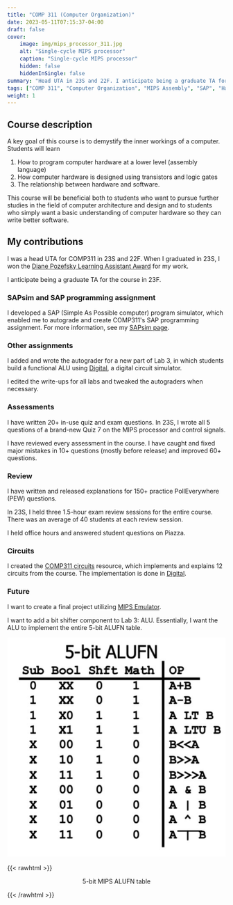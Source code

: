 ```yaml
---
title: "COMP 311 (Computer Organization)"
date: 2023-05-11T07:15:37-04:00
draft: false
cover:
    image: img/mips_processor_311.jpg
    alt: "Single-cycle MIPS processor"
    caption: "Single-cycle MIPS processor"
    hidden: false
    hiddenInSingle: false
summary: "Head UTA in 23S and 22F. I anticipate being a graduate TA for the course in 23F."
tags: ["COMP 311", "Computer Organization", "MIPS Assembly", "SAP", "Hardware", "Digital Logic", "UNC"]
weight: 1
---
```


## Course description

A key goal of this course is to demystify the inner workings of a computer. Students will learn

1. How to program computer hardware at a lower level (assembly language)
2. How computer hardware is designed using transistors and logic gates
3. The relationship between hardware and software.

This course will be beneficial both to students who want to pursue further studies in the field of computer architecture and design and to students who simply want a basic understanding of computer hardware so they can write better software.

## My contributions

I was a head UTA for COMP311 in 23S and 22F. When I graduated in 23S, I won the [Diane Pozefsky Learning Assistant Award](https://cs.unc.edu/about/awards/department-awards/pozefsky-la-award/) for my work.

I anticipate being a graduate TA for the course in 23F.

### SAPsim and SAP programming assignment

I developed a SAP (Simple As Possible computer) program simulator, which enabled me to autograde and create COMP311's SAP programming assignment. For more information, see my [SAPsim page](/projects/sapsim).

### Other assignments

I added and wrote the autograder for a new part of Lab 3, in which students build a functional ALU using [Digital](https://github.com/hneemann/Digital), a digital circuit simulator.

I edited the write-ups for all labs and tweaked the autograders when necessary.

### Assessments

I have written 20+ in-use quiz and exam questions. In 23S, I wrote all 5 questions of a brand-new Quiz 7 on the MIPS processor and control signals.

I have reviewed every assessment in the course. I have caught and fixed major mistakes in 10+ questions (mostly before release) and improved 60+ questions.

### Review

I have written and released explanations for 150+ practice PollEverywhere (PEW) questions.

In 23S, I held three 1.5-hour exam review sessions for the entire course. There was an average of 40 students at each review session.

I held office hours and answered student questions on Piazza.

### Circuits

I created the [COMP311 circuits](https://github.com/jesse-wei/COMP311-circuits) resource, which implements and explains 12 circuits from the course. The implementation is done in [Digital](https://github.com/hneemann/Digital).

### Future

I want to create a final project utilizing [MIPS Emulator](/projects/mips_emulator).

I want to add a bit shifter component to Lab 3: ALU. Essentially, I want the ALU to implement the entire 5-bit ALUFN table.

![5-bit MIPS ALUFN table](img/alufn.jpg)

{{< rawhtml >}}
<p align="center">5-bit MIPS ALUFN table</p>
{{< /rawhtml >}}
